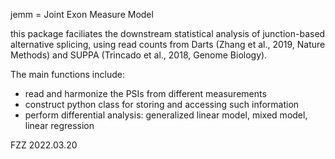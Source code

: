 jemm = Joint Exon Measure Model

this package faciliates the downstream statistical analysis of junction-based alternative splicing, using read counts from
 Darts (Zhang et al., 2019, Nature Methods) and SUPPA (Trincado et al., 2018, Genome Biology).

The main functions include:
- read and harmonize the PSIs from different measurements
- construct python class for storing and accessing such information
- perform differential analysis: generalized linear model, mixed model, linear regression


FZZ
2022.03.20



